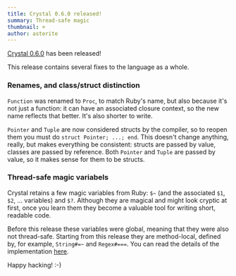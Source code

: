 ```yaml
---
title: Crystal 0.6.0 released!
summary: Thread-safe magic
thumbnail: +
author: asterite
---
```


[Crystal 0.6.0](https://github.com/crystal-lang/crystal/releases/tag/0.6.0) has been released!

This release contains several fixes to the language as a whole.

### Renames, and class/struct distinction

`Function` was renamed to `Proc`, to match Ruby's name, but also because it's not just a
function: it can have an associated closure context, so the new name reflects that better.
It's also shorter to write.

`Pointer` and `Tuple` are now considered structs by the compiler, so to reopen them you
must do `struct Pointer; ...; end`. This doesn't change anything, really, but makes everything
be consistent: structs are passed by value, classes are passed by reference. Both `Pointer`
and `Tuple` are passed by value, so it makes sense for them to be structs.

### Thread-safe magic variabels

Crystal retains a few magic variables from Ruby: `$~` (and the associated `$1`, `$2`, ... variables) and `$?`.
Although they are magical and might look cryptic at first, once you learn them they become a valuable tool
for writing short, readable code.

Before this release these variables were global, meaning that they were also not thread-safe. Starting
from this release they are method-local, defined by, for example, `String#=~` and `Regex#===`. You
can read the details of the implementation [here](https://github.com/crystal-lang/crystal/issues/323#issuecomment-74005729).

Happy hacking! :-)
